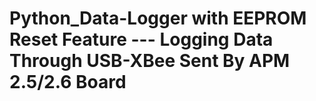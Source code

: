# Python_Data-Logger with EEPROM Reset Feature --- Logging Data Through USB-XBee Sent By APM 2.5/2.6 Board 
